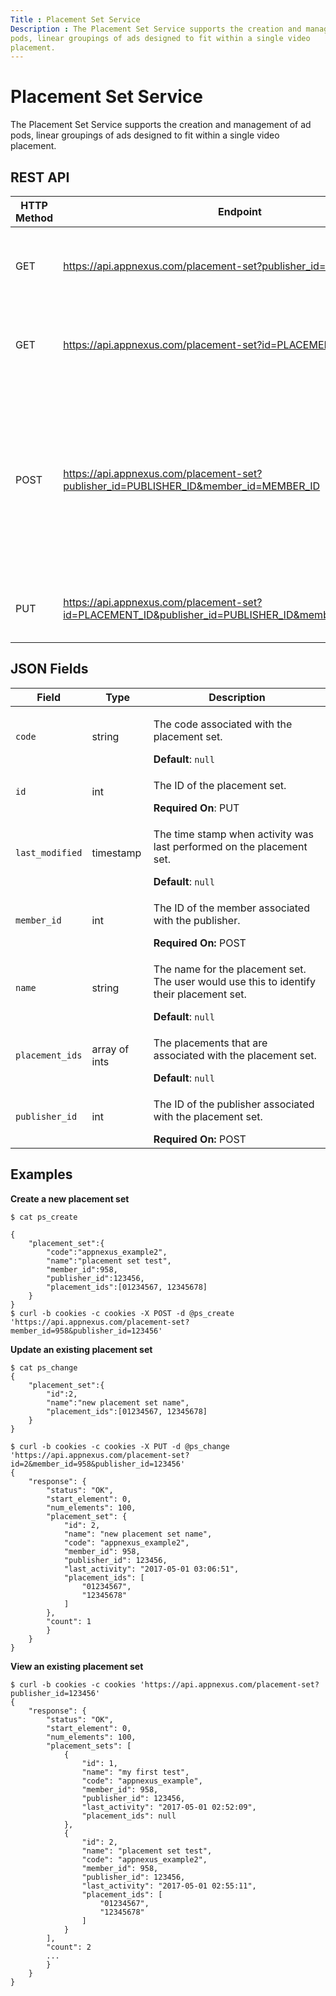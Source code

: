 ```yaml
---
Title : Placement Set Service
Description : The Placement Set Service supports the creation and management of ad
pods, linear groupings of ads designed to fit within a single video
placement.
---
```



# Placement Set Service



The Placement Set Service supports the creation and management of ad
pods, linear groupings of ads designed to fit within a single video
placement.

<div id="placement-set-service__section_k4z_n42_twb"
>

## REST API

<table class="table">
<thead class="thead">
<tr class="header row">
<th id="placement-set-service__section_k4z_n42_twb__entry__1"
class="entry colsep-1 rowsep-1">HTTP Method</th>
<th id="placement-set-service__section_k4z_n42_twb__entry__2"
class="entry colsep-1 rowsep-1">Endpoint</th>
<th id="placement-set-service__section_k4z_n42_twb__entry__3"
class="entry colsep-1 rowsep-1">Description</th>
</tr>
</thead>
<tbody class="tbody">
<tr class="odd row">
<td class="entry colsep-1 rowsep-1"
headers="placement-set-service__section_k4z_n42_twb__entry__1">GET</td>
<td class="entry colsep-1 rowsep-1"
headers="placement-set-service__section_k4z_n42_twb__entry__2"><a
href="https://api.appnexus.com/placement-set?publisher_id=PUBLISHER_ID"
class="xref"
target="_blank">https://api.appnexus.com/placement-set?publisher_id=PUBLISHER_ID</a></td>
<td class="entry colsep-1 rowsep-1"
headers="placement-set-service__section_k4z_n42_twb__entry__3">View all
of the placement sets for one of your publishers.</td>
</tr>
<tr class="even row">
<td class="entry colsep-1 rowsep-1"
headers="placement-set-service__section_k4z_n42_twb__entry__1">GET</td>
<td class="entry colsep-1 rowsep-1"
headers="placement-set-service__section_k4z_n42_twb__entry__2"><a
href="https://api.appnexus.com/placement-set?id=PLACEMENT_ID"
class="xref"
target="_blank">https://api.appnexus.com/placement-set?id=PLACEMENT_ID</a></td>
<td class="entry colsep-1 rowsep-1"
headers="placement-set-service__section_k4z_n42_twb__entry__3">View a
specific placement set for one of your publishers.</td>
</tr>
<tr class="odd row">
<td class="entry colsep-1 rowsep-1"
headers="placement-set-service__section_k4z_n42_twb__entry__1">POST</td>
<td class="entry colsep-1 rowsep-1"
headers="placement-set-service__section_k4z_n42_twb__entry__2"><a
href="https://api.appnexus.com/placement-set?publisher_id=PUBLISHER_ID&amp;member_id=MEMBER_ID"
class="xref"
target="_blank">https://api.appnexus.com/placement-set?publisher_id=PUBLISHER_ID&amp;member_id=MEMBER_ID</a></td>
<td class="entry colsep-1 rowsep-1"
headers="placement-set-service__section_k4z_n42_twb__entry__3">Add a
placement set (NETWORK).
<div id="placement-set-service__note_d5d_bp2_twb"
class="note note_note">
Note: All ad pod placements associated
with a placement group must belong to placement group's publisher.
</td>
</tr>
<tr class="even row">
<td class="entry colsep-1 rowsep-1"
headers="placement-set-service__section_k4z_n42_twb__entry__1">PUT</td>
<td class="entry colsep-1 rowsep-1"
headers="placement-set-service__section_k4z_n42_twb__entry__2"><a
href="https://api.appnexus.com/placement-set?id=PLACEMENT_ID&amp;publisher_id=PUBLISHER_ID&amp;member_id=MEMBER_ID"
class="xref"
target="_blank">https://api.appnexus.com/placement-set?id=PLACEMENT_ID&amp;publisher_id=PUBLISHER_ID&amp;member_id=MEMBER_ID</a></td>
<td class="entry colsep-1 rowsep-1"
headers="placement-set-service__section_k4z_n42_twb__entry__3">Modify an
existing placement set (NETWORK).</td>
</tr>
</tbody>
</table>



<div id="placement-set-service__section_wq4_dp2_twb"
>

## JSON Fields

<table class="table">
<thead class="thead">
<tr class="header row">
<th id="placement-set-service__section_wq4_dp2_twb__entry__1"
class="entry colsep-1 rowsep-1">Field</th>
<th id="placement-set-service__section_wq4_dp2_twb__entry__2"
class="entry colsep-1 rowsep-1">Type</th>
<th id="placement-set-service__section_wq4_dp2_twb__entry__3"
class="entry colsep-1 rowsep-1">Description</th>
</tr>
</thead>
<tbody class="tbody">
<tr class="odd row">
<td class="entry colsep-1 rowsep-1"
headers="placement-set-service__section_wq4_dp2_twb__entry__1"><code
class="ph codeph">code</code></td>
<td class="entry colsep-1 rowsep-1"
headers="placement-set-service__section_wq4_dp2_twb__entry__2">string</td>
<td class="entry colsep-1 rowsep-1"
headers="placement-set-service__section_wq4_dp2_twb__entry__3"><p>The
code associated with the placement set.</p>
<strong>Default</strong>: <code class="ph codeph">null</code></td>
</tr>
<tr class="even row">
<td class="entry colsep-1 rowsep-1"
headers="placement-set-service__section_wq4_dp2_twb__entry__1"><code
class="ph codeph">id</code></td>
<td class="entry colsep-1 rowsep-1"
headers="placement-set-service__section_wq4_dp2_twb__entry__2">int</td>
<td class="entry colsep-1 rowsep-1"
headers="placement-set-service__section_wq4_dp2_twb__entry__3"><p>The ID
of the placement set.</p>
<strong>Required On</strong>: PUT</td>
</tr>
<tr class="odd row">
<td class="entry colsep-1 rowsep-1"
headers="placement-set-service__section_wq4_dp2_twb__entry__1"><code
class="ph codeph">last_modified</code></td>
<td class="entry colsep-1 rowsep-1"
headers="placement-set-service__section_wq4_dp2_twb__entry__2">timestamp</td>
<td class="entry colsep-1 rowsep-1"
headers="placement-set-service__section_wq4_dp2_twb__entry__3"><p>The
time stamp when activity was last performed on the placement set.</p>
<strong>Default</strong>: <code class="ph codeph">null</code></td>
</tr>
<tr class="even row">
<td class="entry colsep-1 rowsep-1"
headers="placement-set-service__section_wq4_dp2_twb__entry__1"><code
class="ph codeph">member_id</code></td>
<td class="entry colsep-1 rowsep-1"
headers="placement-set-service__section_wq4_dp2_twb__entry__2">int</td>
<td class="entry colsep-1 rowsep-1"
headers="placement-set-service__section_wq4_dp2_twb__entry__3"><p>The ID
of the member associated with the publisher.</p>
<strong>Required On:</strong> POST</td>
</tr>
<tr class="odd row">
<td class="entry colsep-1 rowsep-1"
headers="placement-set-service__section_wq4_dp2_twb__entry__1"><code
class="ph codeph">name</code></td>
<td class="entry colsep-1 rowsep-1"
headers="placement-set-service__section_wq4_dp2_twb__entry__2">string</td>
<td class="entry colsep-1 rowsep-1"
headers="placement-set-service__section_wq4_dp2_twb__entry__3"><p>The
name for the placement set. The user would use this to identify their
placement set.</p>
<strong>Default</strong>: <code class="ph codeph">null</code></td>
</tr>
<tr class="even row">
<td class="entry colsep-1 rowsep-1"
headers="placement-set-service__section_wq4_dp2_twb__entry__1"><code
class="ph codeph">placement_ids</code></td>
<td class="entry colsep-1 rowsep-1"
headers="placement-set-service__section_wq4_dp2_twb__entry__2">array of
ints</td>
<td class="entry colsep-1 rowsep-1"
headers="placement-set-service__section_wq4_dp2_twb__entry__3"><p>The
placements that are associated with the placement set.</p>
<strong>Default</strong>: <code class="ph codeph">null</code></td>
</tr>
<tr class="odd row">
<td class="entry colsep-1 rowsep-1"
headers="placement-set-service__section_wq4_dp2_twb__entry__1"><code
class="ph codeph">publisher_id</code></td>
<td class="entry colsep-1 rowsep-1"
headers="placement-set-service__section_wq4_dp2_twb__entry__2">int</td>
<td class="entry colsep-1 rowsep-1"
headers="placement-set-service__section_wq4_dp2_twb__entry__3"><p>The ID
of the publisher associated with the placement set.</p>
<strong>Required On:</strong> POST</td>
</tr>
</tbody>
</table>



<div id="placement-set-service__section_esj_jq2_twb"
>

## Examples

**Create a new placement set**

``` pre
$ cat ps_create

{
    "placement_set":{
        "code":"appnexus_example2",
        "name":"placement set test",
        "member_id":958,
        "publisher_id":123456,
        "placement_ids":[01234567, 12345678]
    }
}
$ curl -b cookies -c cookies -X POST -d @ps_create 'https://api.appnexus.com/placement-set?member_id=958&publisher_id=123456' 
```

**Update an existing placement set**

``` pre
$ cat ps_change
{
    "placement_set":{
        "id":2,
        "name":"new placement set name",
        "placement_ids":[01234567, 12345678]
    }
}

$ curl -b cookies -c cookies -X PUT -d @ps_change 'https://api.appnexus.com/placement-set?id=2&member_id=958&publisher_id=123456'
{
    "response": {
        "status": "OK",
        "start_element": 0,
        "num_elements": 100,
        "placement_set": {
            "id": 2,
            "name": "new placement set name",
            "code": "appnexus_example2",
            "member_id": 958,
            "publisher_id": 123456,
            "last_activity": "2017-05-01 03:06:51",
            "placement_ids": [
                "01234567",
                "12345678"
            ]
        },
        "count": 1
        }
    }
}
```

**View an existing placement set**

``` pre
$ curl -b cookies -c cookies 'https://api.appnexus.com/placement-set?publisher_id=123456'
{
    "response": {
        "status": "OK",
        "start_element": 0,
        "num_elements": 100,
        "placement_sets": [
            {
                "id": 1,
                "name": "my first test",
                "code": "appnexus_example",
                "member_id": 958,
                "publisher_id": 123456,
                "last_activity": "2017-05-01 02:52:09",
                "placement_ids": null
            },
            {
                "id": 2,
                "name": "placement set test",
                "code": "appnexus_example2",
                "member_id": 958,
                "publisher_id": 123456,
                "last_activity": "2017-05-01 02:55:11",
                "placement_ids": [
                    "01234567",
                    "12345678"
                ]
            }
        ],
        "count": 2
        ...
        }
    }
}
```






